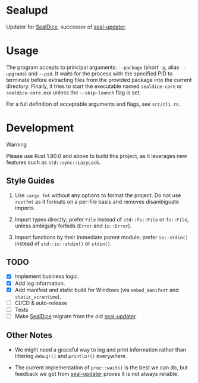 # Sealupd

Updater for [SealDice], successor of [seal-updater].

# Usage

The program accepts to principal arguments: `--package` (short `-p`, alias `--upgrade`) and `--pid`. It waits for the process with the specified PID to terminate before extracting files from the provided package into the current directory. Finally, it tries to start the executable named `sealdice-core` or `sealdice-core.exe` unless the `--skip-launch` flag is set.

For a full definition of acceptable arguments and flags, see `src/cli.rs`.

# Development

> [!WARNING]
> Please use Rust 1.80.0 and above to build this project, as it leverages new features such as `std::sync::LazyLock`.

## Style Guides

1. Use `cargo fmt` without any options to format the project. Do not use `rustfmt` as it formats on a per-file basis and removes disambiguate imports.

2. Import types directly; prefer `File` instead of `std::fs::File` or `fs::File`, unless ambiguity forbids (`Error` and `io::Error`).

3. Import functions by their immediate parent module; prefer `io::stdin()` instead of `std::io::stdin()` or `stdin()`.

## TODO

- [x] Implement business logic.
- [x] Add log information.
- [x] Add manifest and static build for Windows (via `embed_manifest` and `static_vcruntime`).
- [ ] CI/CD & auto-release
- [ ] Tests
- [ ] Make [SealDice] migrate from the old [seal-updater].

## Other Notes

- We might need a graceful way to log and print information rather than littering `debug!()` and `println!()` everywhere.

- The current implementation of `proc::wait()` is the best we can do, but feedback we got from [seal-updater] proves it is not always reliable.

[SealDice]: https://github.com/sealdice
[seal-updater]: https://github.com/sealdice/seal-updater
